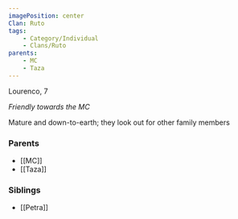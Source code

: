 ```yaml
---
imagePosition: center
Clan: Ruto
tags:
    - Category/Individual
    - Clans/Ruto
parents:
    - MC
    - Taza
---
```


Lourenco, 7

_Friendly towards the MC_

Mature and down-to-earth; they look out for other family members

### Parents

-   [[MC]]
-   [[Taza]]

### Siblings

-   [[Petra]]
